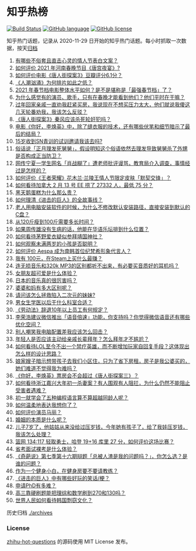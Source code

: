 # 知乎热榜
[![Build Status](https://github.com/ToWeLong/zhihu-hot-questions/workflows/CI/badge.svg)](https://github.com/ToWeLong/zhihu-hot-questions/actions)
[![GitHub language](https://img.shields.io/badge/language-golang-orange.svg)](https://golang.org/)
[![GitHub license](https://img.shields.io/github/license/ToWeLong/zhihu-hot-questions)](https://github.com/ToWeLong/zhihu-hot-questions/blob/main/LICENSE)

知乎热门话题，记录从 2020-11-29 日开始的知乎热门话题。每小时抓取一次数据，按天[归档](./archives)

<!-- BEGIN -->

1. [有哪些不俗套且直击心灵的情人节表白文案？](https://www.zhihu.com/question/442513474)
1. [如何评价 2021 年河南春晚节目《唐宫夜宴》?](https://www.zhihu.com/question/444083597)
1. [如何评价电影《唐人街探案3》豆瓣评分6.1分？](https://www.zhihu.com/question/444222726)
1. [《人潮汹涌》为何排片如此之低？](https://www.zhihu.com/question/444140357)
1. [2021 年春节档电影整体水平如何？是不是堪称是「最强春节档」了？](https://www.zhihu.com/question/444063793)
1. [为什么感觉有的演员、歌手，只有在春晚才能看到他们？他们平时在干嘛？](https://www.zhihu.com/question/444006435)
1. [过年回家亲戚一直劝我赶紧买房，我说现在不想买压力太大，他们就说我傻这几天轮番劝我，我该怎么反驳？](https://www.zhihu.com/question/444235335)
1. [《唐人街探案3》秦风应该杀死轮奸犯吗？](https://www.zhihu.com/question/444071091)
1. [电影《你好，李焕英》中，除了缝衣服的技术，还有哪些伏笔和细节暗示了最后的结局？](https://www.zhihu.com/question/444054983)
1. [15岁收到SN青训的试训邀请我该去吗?](https://www.zhihu.com/question/444265797)
1. [俗话说「正月理发死舅舅」，假设明知这个俗语依然去理发导致舅舅杀了外甥是否构成正当防卫？](https://www.zhihu.com/question/444341465)
1. [网传宁夏一学生网名「肖战糊了」遭老师批评谩骂，教育局介入调查，事情经过是怎样的？](https://www.zhihu.com/question/444346528)
1. [如何评价《王者荣耀》花木兰·兰陵王情人节限定皮肤「默契交锋」？](https://www.zhihu.com/question/444104719)
1. [如何看待加拿大 2 月 13 号 EE 捞了 27332 人，最低 75 分？](https://www.zhihu.com/question/444313836)
1. [黑天鹅蛋糕为什么那么贵？](https://www.zhihu.com/question/22916879)
1. [如何理清《进击的巨人》的全故事线？](https://www.zhihu.com/question/58237145)
1. [老人用电脑安装软件的时候，为什么不修改默认安装路径，直接安装到默认的C盘？](https://www.zhihu.com/question/358544011)
1. [从120斤瘦到100斤需要多长时间？](https://www.zhihu.com/question/302084700)
1. [如果周传雄没有生病的话，他能在华语乐坛排到什么位置？](https://www.zhihu.com/question/338999136)
1. [如何看待茅野爱衣疑似参拜靖国神社？](https://www.zhihu.com/question/444206340)
1. [如何观察未满两岁的小孩是否聪明？](https://www.zhihu.com/question/434932545)
1. [如何评价 Aespa 成为南韩首位纪梵希形象代言人？](https://www.zhihu.com/question/444014838)
1. [我有 100元，在Steam上买什么最赚？](https://www.zhihu.com/question/440736792)
1. [连无损音乐和320k MP3的区别都听不出来，有必要买音质好的耳机吗？](https://www.zhihu.com/question/440980623)
1. [女朋友超可爱是什么体验？](https://www.zhihu.com/question/264334522)
1. [日本的音乐真的很厉害吗？](https://www.zhihu.com/question/443380335)
1. [婆婆和妈有多大区别呢？](https://www.zhihu.com/question/440137063)
1. [请问该怎么拯救陷入二次元的妹妹?](https://www.zhihu.com/question/443290804)
1. [男女生学医以后干什么科室合适？](https://www.zhihu.com/question/438568658)
1. [《劳动法》辞退10年以上员工有何规定？](https://www.zhihu.com/question/402682684)
1. [李荣浩建议微信推出「语音倍速」功能，你支持吗？你觉得微信语音还有哪些优化空间？](https://www.zhihu.com/question/444270906)
1. [别人嘲笑我电脑配置差我应该怎么回击？](https://www.zhihu.com/question/443981011)
1. [年轻人是否应该主动给亲戚长辈拜年？怎么拜年才不尴尬？](https://www.zhihu.com/question/444020118)
1. [如何看待LOL至今不出一个禁疗英雄，而不断增加玩家自回复手段？这体现出怎么样的设计思路？](https://www.zhihu.com/question/438849890)
1. [娘家嫂子暗示想带孩子去我们小区住，只为了省下房租，房子是我公婆买的，她们难道不觉得我为难吗？](https://www.zhihu.com/question/435567727)
1. [《你好，李焕英》票房会不会超过《唐人街探案三》？](https://www.zhihu.com/question/439176115)
1. [如何看待浙江嘉兴大年初一杀妻案？有人围观有人阻拦，为什么仍然不能阻止受害者遇难？](https://www.zhihu.com/question/444115646)
1. [初一就学会了五种编程语言算不算超越同龄人呢？](https://www.zhihu.com/question/443809216)
1. [如何温柔地表达我想你了？](https://www.zhihu.com/question/357640100)
1. [如何评价演员马丽？](https://www.zhihu.com/question/309579879)
1. [婚姻的本质是什么呢？](https://www.zhihu.com/question/438830032)
1. [儿子7岁了，他姑姑从来没给过压岁钱，今年她有孩子了，给了我娃压岁钱，我该怎么处理？](https://www.zhihu.com/question/367936343)
1. [篮网 134:117 轻取勇士，哈登 19+16 库里 27 分，如何评价这场比赛？](https://www.zhihu.com/question/444337193)
1. [省考面试裸考是什么体验？](https://www.zhihu.com/question/426166570)
1. [《奇葩说》第七季第十六期辩题「总被人渣是我的问题吗？」，你怎么选？是谁的问题？](https://www.zhihu.com/question/444210166)
1. [作为一个健身小白，在健身房要不要请教练？](https://www.zhihu.com/question/438903608)
1. [《进击的巨人》中有哪些好玩的笑话/梗？](https://www.zhihu.com/question/443931405)
1. [申请PhD有多难？](https://www.zhihu.com/question/432380467)
1. [高三靠硬刷题能把理综和数学刷到270和130吗？](https://www.zhihu.com/question/36834794)
1. [世界人民如何看待韩国剽窃文化？](https://www.zhihu.com/question/267791138)

<!-- END -->

历史归档 [./archives](./archives)


### License
[zhihu-hot-questions](https://github.com/towelong/zhihu-hot-questions) 的源码使用 MIT License 发布。